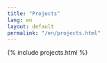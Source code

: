 ```yaml
---
title: "Projects"
lang: en
layout: default
permalink: "/en/projects.html"
---
```


{% include projects.html %}